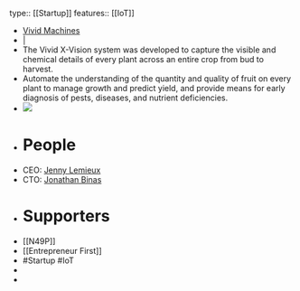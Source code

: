 type:: [[Startup]]
features:: [[IoT]]

- [Vivid Machines](https://www.vivid-machines.com/)
- |
- The Vivid X-Vision system was developed to capture the visible and chemical details of every plant across an entire crop from bud to harvest.
- Automate the understanding of the quantity and quality of fruit on every plant to manage growth and predict yield, and provide means for early diagnosis of pests, diseases, and nutrient deficiencies.
- ![](https://static.wixstatic.com/media/72f654_a822700da21f40c0850c500e10bf30df~mv2.png/v1/fill/w_923,h_723,al_c,q_90,usm_0.66_1.00_0.01,enc_auto/72f654_a822700da21f40c0850c500e10bf30df~mv2.png)
- # People
- CEO: [Jenny Lemieux](https://www.linkedin.com/in/jennylemieux/)
- CTO: [Jonathan Binas](https://www.linkedin.com/in/jbinas/)
- # Supporters
- [[N49P]]
- [[Entrepreneur First]]
- #Startup #IoT
-
-